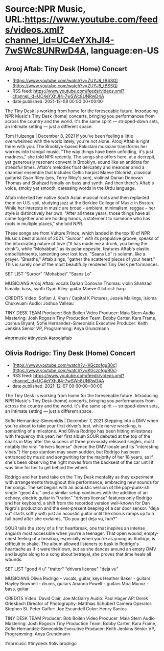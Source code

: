 # Source:NPR Music, URL:https://www.youtube.com/feeds/videos.xml?channel_id=UC4eYXhJI4-7wSWc8UNRwD4A, language:en-US

## Arooj Aftab: Tiny Desk (Home) Concert
 - [https://www.youtube.com/watch?v=ZUYJ8_tBSSQ](https://www.youtube.com/watch?v=ZUYJ8_tBSSQ)
 - RSS feed: https://www.youtube.com/feeds/videos.xml?channel_id=UC4eYXhJI4-7wSWc8UNRwD4A
 - date published: 2021-12-08 00:00:00+00:00

The Tiny Desk is working from home for the foreseeable future. Introducing NPR Music's Tiny Desk (home) concerts, bringing you performances from across the country and the world. It's the same spirit — stripped-down sets, an intimate setting — just a different space.

Tom Huizenga | December 8, 2021
If you've been feeling a little overwhelmed with the world lately, you're not alone. Arooj Aftab is right there with you. The Brooklyn-based Pakistani musician transforms her worries into tranquil music. "The way things have been unfolding, it's just madness," she told NPR recently. The songs she offers here, at a decrepit, yet generously resonant convent in Brooklyn, sound like an antidote for stressful times. Aftab's melodies float delicately and meander amid a chamber ensemble that includes Celtic harpist Maeve Gilchrist, classical guitarist Gyan Riley (yes, Terry Riley's son), violinist Darian Donovan Thomas and Shahzad Ismaily on bass and synth. And then there's Aftab's voice, smoky yet smooth, caressing words in the Urdu language.

Aftab inherited her native South Asian musical roots and then replanted them on U.S. soil, studying jazz at the Berklee College of Music in Boston. While her interests in music are broad – ambient, minimalism, reggae – her style is distinctively her own. "After all these years, those things have all come together and are holding hands, a statement to someone who has roots in multiple places," she told NPR.

These songs are from Vulture Prince, which landed in the top 10 of NPR Music's best albums of 2021. "Suroor," with its propulsive groove, speaks of the intoxicating nature of love ("It has made me a drunk, you being the drink"), while "Mohabbat," as its polar opposite, features Aftab's elastic embellishments, lamenting over lost love. "Saans Lo" is solemn, like a prayer. "Breathe," Aftab sings, "gather the scattered pieces of your heart." This is surely one of the most beautifully rendered Tiny Desk performances.

SET LIST
"Suroor"
"Mohabbat"
"Saans Lo"

MUSICIANS
Arooj Aftab: vocals
Darian Donovan Thomas: violin
Shahzad Ismaily: bass, synth
Gyan Riley: guitar
Maeve Gilchrist: harp

CREDITS
Video: Sofian J. Khan / Capital K Pictures, Jessie Mailings, Isioma Chukwuani
Audio: Joshua Valleau

TINY DESK TEAM
Producer: Bob Boilen
Video Producer: Maia Stern
Audio Mastering: Josh Rogosin
Tiny Production Team: Bobby Carter, Kara Frame, Joshua Bryant, Sofie Hernandez-Simeonidis
Executive Producer: Keith Jenkins
Senior VP, Programming: Anya Grundmann

#nprmusic #tinydesk #aroojaftab

## Olivia Rodrigo: Tiny Desk (Home) Concert
 - [https://www.youtube.com/watch?v=KGczofguB0c](https://www.youtube.com/watch?v=KGczofguB0c)
 - RSS feed: https://www.youtube.com/feeds/videos.xml?channel_id=UC4eYXhJI4-7wSWc8UNRwD4A
 - date published: 2021-12-07 00:00:00+00:00

The Tiny Desk is working from home for the foreseeable future. Introducing NPR Music's Tiny Desk (home) concerts, bringing you performances from across the country and the world. It's the same spirit — stripped-down sets, an intimate setting — just a different space.

Sofie Hernandez-Simeonidis | December 7, 2021
Stepping into a DMV when you're about to take your first driver's test, while nerve wracking, is something of a milestone. And Olivia Rodrigo has been hitting milestones with frequency this year: her first album SOUR debuted at the top of the charts in May after the success of three previously released singles, most notably the viral "drivers license" (hence the DMV locale and its "interesting vibes.") Her pop stardom may seem sudden, but Rodrigo has been entranced by music and songwriting for the majority of her 18 years, as if she's been observing the right moves from the backseat of the car until it was time for her to get behind the wheel.

Rodrigo and her band take on the Tiny Desk mentality as they experiment with arrangements throughout this performance, embracing new sounds for her songs. The set begins with an acoustic version of the pop-punk-ish single "good 4 u," and a similar setup continues with the addition of an echoey, electric guitar in "traitor." "drivers license" features only Rodrigo and her keyboard, a shift from the recorded version well-known for Dan Nigro's production and the ever-present beeping of a car door sensor. "deja vu" starts softly with just an acoustic guitar until the chorus ramps up to a full band after she exclaims, "Do you get deja vu, huh?"

SOUR tells the story of a first heartbreak, one that inspires an intense anguish most accessible when you're a teenager. That open wound, empty-chest feeling of a breakup, especially when you're as young as Rodrigo, is difficult to shake. The album allowed listeners to bask in Rodrigo's heartache as if it were their own, but as she dances around an empty DMV and laughs along to a song about betrayal, she proves that time heals all wounds.

SET LIST
"good 4 u"
"traitor"
"drivers license"
"deja vu"

MUSICIANS
Olivia Rodrigo – vocals, guitar, keys
Heather Baker - guitars
Hayley Brownell - drums, guitars
Arianna Powell - guitars
Moa Munoz - bass, guitar

CREDITS
Video: David Clair, Joe McGarry
Audio: Paul Hager
AP: Derek Griesbach
Director of Photography: Matthias Schubert
Camera Operator: Stephen St. Peter
Gaffer: Joe Escandell
Color: Henry Santos

TINY DESK TEAM
Producer: Bob Boilen
Video Producer: Maia Stern
Audio Mastering: Josh Rogosin
Tiny Production Team: Bobby Carter, Kara Frame, Sofie Hernandez-Simeonidis
Executive Producer: Keith Jenkins
Senior VP, Programming: Anya Grundmann

#nprmusic #tinydesk #oliviarodrigo

